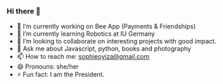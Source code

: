 ### Hi there 👋



- 🔭 I’m currently working on Bee App (Payments & Friendships)
- 🌱 I’m currently learning Robotics at IU Germany
- 👯 I’m looking to collaborate on interesting projects with good impact.
- 💬 Ask me about Javascript, python, books and photography
- 📫 How to reach me: sophieoyiza@gmail.com
- 😄 Pronouns: she/her
- ⚡ Fun fact: I am the President.

